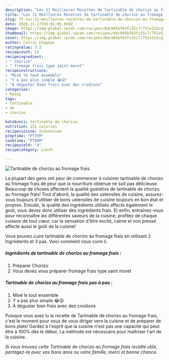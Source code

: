 ```yaml
---
description: "Les 11 Meilleures Recettes de Tartinable de chorizo au fromage frais"
title: "Les 11 Meilleures Recettes de Tartinable de chorizo au fromage frais"
slug: 75-les-11-meilleures-recettes-de-tartinable-de-chorizo-au-fromage-frais
date: 2020-11-27T03:01:05.649Z
image: https://img-global.cpcdn.com/recipes/8dc985bf63fc55c7/751x532cq70/tartinable-de-chorizo-au-fromage-frais-photo-principale-de-la-recette.jpg
thumbnail: https://img-global.cpcdn.com/recipes/8dc985bf63fc55c7/751x532cq70/tartinable-de-chorizo-au-fromage-frais-photo-principale-de-la-recette.jpg
cover: https://img-global.cpcdn.com/recipes/8dc985bf63fc55c7/751x532cq70/tartinable-de-chorizo-au-fromage-frais-photo-principale-de-la-recette.jpg
author: Calvin Chapman
ratingvalue: 3.2
reviewcount: 14
recipeingredient:
- " Chorizo"
- " fromage frais type saint moret"
recipeinstructions:
- "Mixé le tout ensemble"
- "Y a pas plus simple 😂😜"
- "À déguster bien frais avec des croûtons"
categories:
- Resep
tags:
- tartinable
- de
- chorizo

katakunci: tartinable de chorizo 
nutrition: 151 calories
recipecuisine: Indonesian
preptime: "PT35M"
cooktime: "PT60M"
recipeyield: "4"
recipecategory: Lunch

---
```



![Tartinable de chorizo au fromage frais](https://img-global.cpcdn.com/recipes/8dc985bf63fc55c7/751x532cq70/tartinable-de-chorizo-au-fromage-frais-photo-principale-de-la-recette.jpg)

La plupart des gens ont peur de commencer à cuisiner tartinable de chorizo au fromage frais de peur que la nourriture obtenue ne soit pas délicieuse. Beaucoup de choses affectent la qualité gustative de tartinable de chorizo au fromage frais! Tout d'abord, la qualité des ustensiles de cuisine, assurez-vous toujours d'utiliser de bons ustensiles de cuisine toujours en bon état et propres. Ensuite, la qualité des ingrédients utilisés affecte également le goût, vous devez donc utiliser des ingrédients frais. Et enfin, entraînez-vous pour reconnaître les différentes saveurs de la cuisine, profitez de chaque cuisson de tout cœur, car la sensation d'être excité, calme et non pressé affecte aussi le goût de la cuisine!

<!--inarticleads1-->

Vous pouvez cuire tartinable de chorizo au fromage frais en utilisant 2 Ingrédients et 3 pas. Voici comment vous cuire il.

##### Ingrédients de tartinable de chorizo au fromage frais :

1. Préparer  Chorizo
1. Vous devez vous préparer  fromage frais type saint moret




<!--inarticleads2-->

##### Tartinable de chorizo au fromage frais pas à pas :

1. Mixé le tout ensemble
1. Y a pas plus simple 😂😜
1. À déguster bien frais avec des croûtons




<!--inarticleads1-->

<p>
Puisque vous avez lu la recette de Tartinable de chorizo au fromage frais, c'est le moment pour vous de vous diriger vers la cuisine et de préparer de bons plats! Gardez à l'esprit que la cuisine n'est pas une capacité qui peut être à 100% dès le début. La méthode est nécessaire pour maîtriser l'art de la cuisine.
</p>

<p>
<i>Si vous trouvez cette Tartinable de chorizo au fromage frais recette utile, partagez-la avec vos bons amis ou votre famille, merci et bonne chance.</i>
</p>

